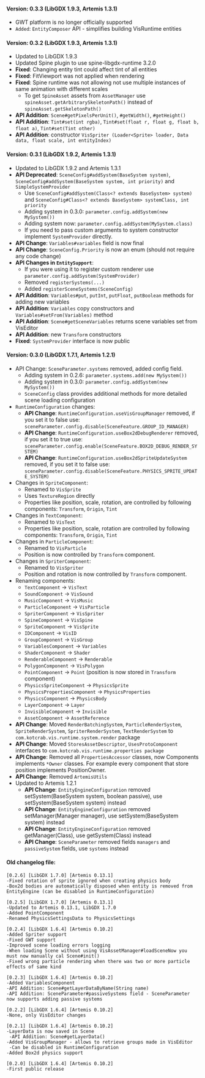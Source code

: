 #### Version: 0.3.3 (LibGDX 1.9.3, Artemis 1.3.1)
- GWT platform is no longer officially supported
- `Added`: `EntityComposer` API - simplifies building VisRuntime entities 

#### Version: 0.3.2 (LibGDX 1.9.3, Artemis 1.3.1)
- Updated to LibGDX 1.9.3
- Updated Spine plugin to use spine-libgdx-runtime 3.2.0
- **Fixed**: Changing entity tint could affect tint of all entities 
- **Fixed**: FitViewport was not applied when rendering
- **Fixed**: Spine runtime was not allowing not use multiple instances of same animation with different scales
    - To get `SpineAsset` assets from `AssetManager` use `spineAsset.getArbitrarySkeletonPath()` instead of `spineAsset.getSkeletonPath()`
- **API Addition**: `Scene#getPixelsPerUnit()`, `#getWidth()`, `#getHeight()`
- **API Addition**: `Tint#set(int rgba)`, `Tint#set(float r, float g, float b, float a)`, `Tint#set(Tint other)` 
- **API Addition**: constructor `VisSpriter (Loader<Sprite> loader, Data data, float scale, int entityIndex)`

#### Version: 0.3.1 (LibGDX 1.9.2, Artemis 1.3.1)
- Updated to LibGDX 1.9.2 and Artemis 1.3.1
- **API Deprecated**: `SceneConfig#addSystem(BaseSystem system)`, `SceneConfig#addSystem(BaseSystem system, int priority)` and `SimpleSystemProvider`
    - Use `SceneConfig#addSystem(Class<? extends BaseSystem> system)` and `SceneConfig#Class<? extends BaseSystem> systemClass, int priority`
    - Adding system in 0.3.0: `parameter.config.addSystem(new MySystem())`
    - Adding system now: `parameter.config.addSystem(MySystem.class)`
    - If you need to pass custom arguments to system constructor implement `SystemProvider` directly.
- **API Change**: `Variables#variables` field is now final
- **API Change**: `SceneConfig.Priority` is now an enum (should not require any code change)
- **API Changes in `EntitySupport`**:
    - If you were using it to register custom renderer use `parameter.config.addSystem(SystemProvider)`
    - Removed `registerSystems(...)`
    - Added `registerSceneSystems(SceneConfig)`
- **API Addition**: `Variables#put`, `putInt`, `putFloat`, `putBoolean` methods for adding new variables
- **API Addition**: `Variables` copy constructors and `Variables#setFrom(Variables)` method
- **API Addition**: `Scene#getSceneVariables` returns scene variables set from VisEditor
- **API Addition**: new `Transform` constructors
- **Fixed**: `SystemProvider` interface is now public

#### Version: 0.3.0 (LibGDX 1.7.1, Artemis 1.2.1)
- API Change: `SceneParameter.systems` removed, added config field.
    - Adding system in 0.2.6: `parameter.systems.add(new MySystem())`
    - Adding system in 0.3.0: `parameter.config.addSystem(new MySystem())`
    - `SceneConfig` class provides additional methods for more detailed scene loading configuration
- `RuntimeConfiguration` changes:
    - **API Change**: `RuntimeConfiguration.useVisGroupManager` removed, if you set it to false use: `sceneParameter.config.disable(SceneFeature.GROUP_ID_MANAGER)`
    - **API Change**: `RuntimeConfiguration.useBox2dDebugRenderer` removed, if you set it to true use: `sceneParameter.config.enable(SceneFeature.BOX2D_DEBUG_RENDER_SYSTEM)`
    - **API Change**: `RuntimeConfiguration.useBox2dSpriteUpdateSystem` removed, if you set it to false use: `sceneParameter.config.disable(SceneFeature.PHYSICS_SPRITE_UPDATE_SYSTEM)`
- Changes in `SpriteComponent`:
    - Renamed to `VisSprite`
    - Uses `TextureRegion` directly
    - Properties like position, scale, rotation, are controlled by following components: `Transform`, `Origin`, `Tint`
- Changes in `TextComponent`:
    - Renamed to `VisText`
    - Properties like position, scale, rotation are controlled by following components: `Transform`, `Origin`, `Tint`
- Changes in `ParticleComponent`:
    - Renamed to `VisParticle`
    - Position is now controlled by `Transform` component.
- Changes in `SpriterComponent`:
    - Renamed to `VisSpriter`
    - Position and rotation is now controlled by `Transform` component.
- Renaming components:
    - `TextComponent` -> `VisText`
    - `SoundComponent` -> `VisSound`
    - `MusicComponent` -> `VisMusic`
    - `ParticleComponent` -> `VisParticle`
    - `SpriterComponent` -> `VisSpriter`
    - `SpineComponent` -> `VisSpine`
    - `SpriteComponent` -> `VisSprite`
    - `IDComponent` -> `VisID`
    - `GroupComponent` -> `VisGroup`
    - `VariablesComponent` -> `Variables`
    - `ShaderComponent` -> `Shader`
    - `RenderableComponent` -> `Renderable`
    - `PolygonComponent` -> `VisPolygon`
    - `PointComponent` -> `Point` (position is now stored in `Transform` component)
    - `PhysicsSpriteComponent` -> `PhysicsSprite`
    - `PhysicsPropertiesComponent` -> `PhysicsProperties`
    - `PhysicsComponent` -> `PhysicsBody`
    - `LayerComponent` -> `Layer`
    - `InvisibleComponent` -> `Invisible`
    - `AssetComponent` -> `AssetReference`
- **API Change**: Moved `RenderBatchingSystem`, `ParticleRenderSystem`, `SpriteRenderSystem`, `SpriterRenderSystem`, `TextRenderSystem` to `com.kotcrab.vis.runtime.system.render` package
- **API Change**: Moved `StoresAssetDescriptor`, `UsesProtoComponent` interfaces to `com.kotcrab.vis.runtime.properties package`
- **API Change**: Removed all `PropertiesAccessor` classes, now Components implements `*Owner` classes. For example every component that store position implements PositionOwner.
- **API Change**: Removed `ArtemisUtils`
- Updated to Artemis 1.2.1
    - **API Change**: `EntityEngineConfiguration` removed setSystem(BaseSystem system, boolean passive), use setSystem(BaseSystem system) instead
    - **API Change**: `EntityEngineConfiguration` removed setManager(Manager manager), use setSystem(BaseSystem system) instead
    - **API Change**: `EntityEngineConfiguration` removed getManager(Class), use getSystem(Class) instead
    - **API Change**: `SceneParameter` removed fields `managers` and `passiveSystem` fields, use `systems` instead

#### Old changelog file:
```
[0.2.6] [LibGDX 1.7.0] [Artemis 0.13.1]
-Fixed rotation of sprite ignored when creating physics body
-Box2d bodies are automatically disposed when entity is removed from EntityEngine (can be disabled in RuntimeConfiguration)

[0.2.5] [LibGDX 1.7.0] [Artemis 0.13.1]
-Updated to Artemis 0.13.1, LibGDX 1.7.0
-Added PointComponent
-Renamed PhysicsSettingsData to PhysicsSettings

[0.2.4] [LibGDX 1.6.4] [Artemis 0.10.2]
-Added Spriter support
-Fixed GWT support
-Improved scene loading errors logging
-When loading Scene without using VisAssetManager#loadSceneNow you must now manually cal Scene#init()
-Fixed wrong particle rendering when there was two or more particle effects of same kind

[0.2.3] [LibGDX 1.6.4] [Artemis 0.10.2]
-Added VariablesComponent
-API Addition: Scene#getLayerDataByName(String name)
-API Addition: SceneParameter#passiveSystems field - SceneParameter now supports adding passive systems

[0.2.2] [LibGDX 1.6.4] [Artemis 0.10.2]
-None, only VisEditor changes

[0.2.1] [LibGDX 1.6.4] [Artemis 0.10.2]
-LayerData is now saved in Scene
 -API Addition: Scene#getLayerData()
-Added VisGroupManager - allows to retrieve groups made in VisEditor
 -Can be disabled in RuntimeConfiguration
-Added Box2d physics support

[0.2.0] [LibGDX 1.6.4] [Artemis 0.10.2]
-First public release
```
